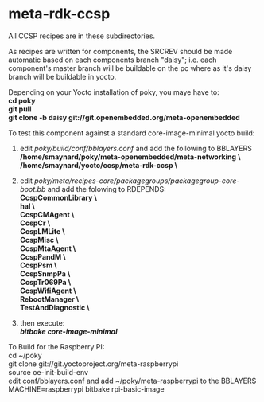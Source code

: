 meta-rdk-ccsp
=============

All CCSP recipes are in these subdirectories.

As recipes are written for components, the SRCREV should be made automatic based on each components branch "daisy"; i.e. each component's master branch will be buildable on the pc where as it's daisy branch will be buildable in yocto.

Depending on your Yocto installation of poky, you maye have to:<br>
<b>
cd poky<br>
git pull<br>
git clone -b daisy git://git.openembedded.org/meta-openembedded<br>
</b>

To test this component against a standard core-image-minimal yocto build:

1) edit <i>poky/build/conf/bblayers.conf</i> and add the following to BBLAYERS<br>
   <b>/home/smaynard/poky/meta-openembedded/meta-networking \\</b><br>
   <b>/home/smaynard/yocto/ccsp/meta-rdk-ccsp \\</b>

2) edit <i>poky/meta/recipes-core/packagegroups/packagegroup-core-boot.bb</i> and add the folowing to RDEPENDS:<br>
   <b>CcspCommonLibrary \\</b><br>
   <b>hal \\</b><br>
   <b>CcspCMAgent \\</b><br>
   <b>CcspCr \\</b><br>
   <b>CcspLMLite \\</b><br>
   <b>CcspMisc \\</b><br>
   <b>CcspMtaAgent \\</b><br>
   <b>CcspPandM \\</b><br>
   <b>CcspPsm \\</b><br>
   <b>CcspSnmpPa \\</b><br>
   <b>CcspTr069Pa \\</b><br>
   <b>CcspWifiAgent \\</b><br>
   <b>RebootManager \\</b><br>
   <b>TestAndDiagnostic \\</b><br>

3) then execute:<br><b><i>bitbake core-image-minimal</i></b>


To Build for the Raspberry PI:<br>
cd ~/poky<br>
git clone git://git.yoctoproject.org/meta-raspberrypi<br>
source oe-init-build-env<br>
edit conf/bblayers.conf and add ~/poky/meta-raspberrypi to the BBLAYERS<br>
MACHINE=raspberrypi bitbake rpi-basic-image<br>
